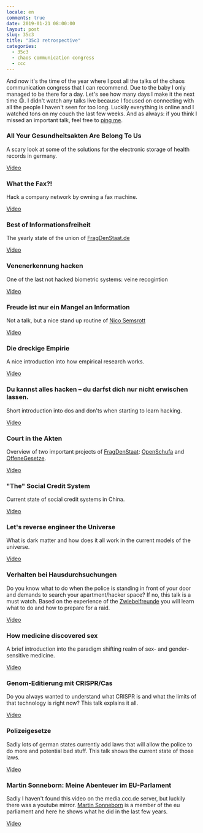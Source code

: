 ```yaml
---
locale: en
comments: true
date: 2019-01-21 08:00:00
layout: post
slug: 35c3
title: "35c3 retrospective"
categories:
  - 35c3
  - chaos communication congress
  - ccc
---
```


And now it's the time of the year where I post all the talks of the chaos communication
congress that I can recommend. Due to the baby I only managed to be there for a day. Let's see how many days I make it the next time :wink:. I didn't watch any talks live because I focused on connecting with all the people I haven't seen for too long. Luckily everything is online and I watched tons on my couch the last few weeks. And as always: if you think I missed an important talk, feel free to [ping me](https://bodo.tasche.me).

### All Your Gesundheitsakten Are Belong To Us

A scary look at some of the solutions for the electronic storage of health records in germany.

[Video](https://media.ccc.de/v/35c3-9992-all_your_gesundheitsakten_are_belong_to_us)

### What the Fax?!

Hack a company network by owning a fax machine.

[Video](https://media.ccc.de/v/35c3-9462-what_the_fax)

### Best of Informationsfreiheit

The yearly state of the union of [FragDenStaat.de](https://fragdenstaat.de)

[Video](https://media.ccc.de/v/35c3-9507-best_of_informationsfreiheit)

### Venenerkennung hacken

One of the last not hacked biometric systems: veine recogintion

[Video](https://media.ccc.de/v/35c3-9545-venenerkennung_hacken)

### Freude ist nur ein Mangel an Information

Not a talk, but a nice stand up routine of [Nico Semsrott](https://www.nicosemsrott.de/)

[Video](https://media.ccc.de/v/35c3-9506-freude_ist_nur_ein_mangel_an_information)

### Die dreckige Empirie

A nice introduction into how empirical research works.

[Video](https://media.ccc.de/v/35c3-9686-die_dreckige_empirie)

### Du kannst alles hacken – du darfst dich nur nicht erwischen lassen.

Short introduction into dos and don'ts when starting to learn hacking.

[Video](https://media.ccc.de/v/35c3-9716-du_kannst_alles_hacken_du_darfst_dich_nur_nicht_erwischen_lassen)

### Court in the Akten

Overview of two important projects of [FragDenStaat](https://fragdenstaat.de): [OpenSchufa](OpenSchufa) and [OffeneGesetze](https://offenegesetze.de/).

[Video](https://media.ccc.de/v/35c3-9343-court_in_the_akten)

### "The" Social Credit System

Current state of social credit systems in China.

[Video](https://media.ccc.de/v/35c3-9904-the_social_credit_system)

### Let's reverse engineer the Universe

What is dark matter and how does it all work in the current models of the
universe.

[Video](https://media.ccc.de/v/35c3-9925-let_s_reverse_engineer_the_universe)

### Verhalten bei Hausdurchsuchungen

Do you know what to do when the police is standing in front of your door and demands
to search your apartment/hacker space? If no, this talk is a must watch. Based on the
experience of the [Zwiebelfreunde](https://www.ccc.de/en/updates/2018/hausdurchsuchungen-bei-vereinsvorstanden-der-zwiebelfreunde-und-im-openlab-augsburg) you will learn what to do and how to prepare for a raid.

[Video](https://media.ccc.de/v/35c3-10018-verhalten_bei_hausdurchsuchungen)

### How medicine discovered sex

A brief introduction into the paradigm shifting realm of sex- and gender-sensitive medicine.

[Video](https://media.ccc.de/v/35c3-9775-how_medicine_discovered_sex)

### Genom-Editierung mit CRISPR/Cas

Do you always wanted to understand what CRISPR is and what the limits of that
technology is right now? This talk explains it all.

[Video](https://media.ccc.de/v/35c3-9838-genom-editierung_mit_crispr_cas)

### Polizeigesetze

Sadly lots of german states currently add laws that will allow the police to do
more and potential bad stuff. This talk shows the current state of those laws.

[Video](https://media.ccc.de/v/35c3-10015-polizeigesetze)

### Martin Sonneborn: Meine Abenteuer im EU-Parlament

Sadly I haven't found this video on the media.ccc.de server, but luckily there
was a youtube mirror. [Martin Sonneborn](https://en.wikipedia.org/wiki/Martin_Sonneborn) is a member of the eu parliament and here he shows what he did in the last few years.

[Video](https://www.youtube.com/watch?v=E88xurA9qis)
